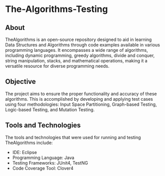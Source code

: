 # The-Algorithms-Testing

## About
TheAlgorithms is an open-source repository designed to aid in learning Data Structures and Algorithms through code examples available in various programming languages. It encompasses a wide range of algorithms, including dynamic programming, greedy algorithms, divide and conquer, string manipulation, stacks, and mathematical operations, making it a versatile resource for diverse programming needs.

## Objective
The project aims to ensure the proper functionality and accuracy of these algorithms. This is accomplished by developing and applying test cases using four methodologies: Input Space Partitioning, Graph-based Testing, Logic-based Testing, and Mutation Testing.

## Tools and Technologies
The tools and technologies that were used for running and testing TheAlgorithms include:
- IDE: Eclipse
- Programming Language: Java
- Testing Frameworks: JUnit4, TestNG
- Code Coverage Tool: Clover4
